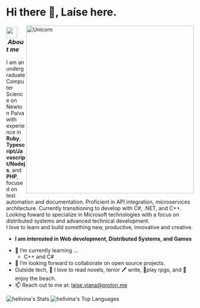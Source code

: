 # Hi there 👋, Laíse here. 


<img align="right" width=450px alt="Unicorn" src="https://i.giphy.com/media/v1.Y2lkPTc5MGI3NjExOWNhOG4zaDdqMWljdTczaWJkZnZpangwZ2lhNGxkdzF0NjYxM3NvOCZlcD12MV9pbnRlcm5hbF9naWZfYnlfaWQmY3Q9Zw/137EaR4vAOCn1S/giphy.gif" />

### <img src="https://media.giphy.com/media/ObNTw8Uzwy6KQ/giphy.gif" width="30px">&nbsp;***About me***

I am an undergraduate Computer Science on Newton Paiva with experience in **Ruby**, **Typescript/Javascript/Nodejs**, and **PHP**, focused on test automation and documentation. Proficient in API integration, microservices architecture. Currently transitioning to develop with C#, .NET, and C++. Looking foward to specialize in Microsoft technologies with a focus on distributed systems and advanced technical development. <br />I love to learn and build something new, productive, innovative and creative.
* **I am interested in Web development, Distributed Systems, and Games**
- 🌱 I’m currently learning ...
  - C++ and C#
- 👯 I’m looking forward to collaborate on open source projects.
- Outside tech, 📖 I love to read novels, terror 🖊️ write, 🎲play rpgs, and 🌴 enjoy the beach.
- 📫 Reach out to me at: <a href="laise.viana@proton.me">laise.viana@proton.me</a>

![hellvina's Stats](https://github-readme-stats.vercel.app/api?username=laisevn&theme=graywhite&show_icons=true&hide_border=true&count_private=true)
![hellvina's Top Languages](https://github-readme-stats.vercel.app/api/top-langs/?username=hellvina&theme=graywhite&show_icons=true&hide_border=true&layout=compact)
